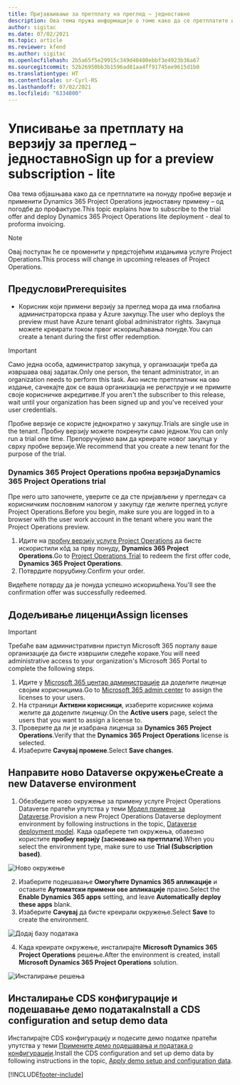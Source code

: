 ```yaml
---
title: Пријављивање за претплату на преглед – једноставно
description: Ова тема пружа информације о томе како да се претплатите и примените услугу Project Operations Lite – од погодбе до профактуре.
author: sigitac
ms.date: 07/02/2021
ms.topic: article
ms.reviewer: kfend
ms.author: sigitac
ms.openlocfilehash: 2b5a65f5e29915c349d40400ebbf3e4923b36a67
ms.sourcegitcommit: 52b26950bb3b1596ad81aa4ff91745ee9615d1b0
ms.translationtype: HT
ms.contentlocale: sr-Cyrl-RS
ms.lasthandoff: 07/02/2021
ms.locfileid: "6334800"
---
```

# <a name="sign-up-for-a-preview-subscription---lite"></a><span data-ttu-id="4b58d-103">Уписивање за претплату на верзију за преглед – једноставно</span><span class="sxs-lookup"><span data-stu-id="4b58d-103">Sign up for a preview subscription - lite</span></span> 

<span data-ttu-id="4b58d-104">Ова тема објашњава како да се претплатите на понуду пробне верзије и применити Dynamics 365 Project Operations једноставну примену – од погодбе до профактуре.</span><span class="sxs-lookup"><span data-stu-id="4b58d-104">This topic explains how to subscribe to the trial offer and deploy Dynamics 365 Project Operations lite deployment - deal to proforma invoicing.</span></span>

> [!NOTE]
> <span data-ttu-id="4b58d-105">Овај поступак ће се променити у предстојећим издањима услуге Project Operations.</span><span class="sxs-lookup"><span data-stu-id="4b58d-105">This process will change in upcoming releases of Project Operations.</span></span>

## <a name="prerequisites"></a><span data-ttu-id="4b58d-106">Предуслови</span><span class="sxs-lookup"><span data-stu-id="4b58d-106">Prerequisites</span></span>
- <span data-ttu-id="4b58d-107">Корисник који примени верзију за преглед мора да има глобална администраторска права у Azure закупцу.</span><span class="sxs-lookup"><span data-stu-id="4b58d-107">The user who deploys the preview must have Azure tenant global administrator rights.</span></span> <span data-ttu-id="4b58d-108">Закупца можете креирати током првог искоришћавања понуде.</span><span class="sxs-lookup"><span data-stu-id="4b58d-108">You can create a tenant during the first offer redemption.</span></span>

> [!IMPORTANT]
> <span data-ttu-id="4b58d-109">Само једна особа, администратор закупца, у организацији треба да извршава овај задатак.</span><span class="sxs-lookup"><span data-stu-id="4b58d-109">Only one person, the tenant administrator, in an organization needs to perform this task.</span></span> <span data-ttu-id="4b58d-110">Ако нисте претплатник на ово издање, сачекајте док се ваша организација не региструје и не примите своје корисничке акредитиве.</span><span class="sxs-lookup"><span data-stu-id="4b58d-110">If you aren't the subscriber to this release, wait until your organization has been signed up and you've received your user credentials.</span></span>
> 
> <span data-ttu-id="4b58d-111">Пробне верзије се користе једнократно у закупцу.</span><span class="sxs-lookup"><span data-stu-id="4b58d-111">Trials are single use in the tenant.</span></span> <span data-ttu-id="4b58d-112">Пробну верзију можете покренути само једном.</span><span class="sxs-lookup"><span data-stu-id="4b58d-112">You can only run a trial one time.</span></span> <span data-ttu-id="4b58d-113">Препоручујемо вам да креирате новог закупца у сврху пробне верзије.</span><span class="sxs-lookup"><span data-stu-id="4b58d-113">We recommend that you create a new tenant for the purpose of the trial.</span></span>

### <a name="dynamics-365-project-operations-trial"></a><span data-ttu-id="4b58d-114">Dynamics 365 Project Operations пробна верзија</span><span class="sxs-lookup"><span data-stu-id="4b58d-114">Dynamics 365 Project Operations trial</span></span> 

<span data-ttu-id="4b58d-115">Пре него што започнете, уверите се да сте пријављени у прегледач са корисничким пословним налогом у закупцу где желите преглед услуге Project Operations.</span><span class="sxs-lookup"><span data-stu-id="4b58d-115">Before you begin, make sure you are logged in to a browser with the user work account in the tenant where you want the Project Operations preview.</span></span>

1. <span data-ttu-id="4b58d-116">Идите на [пробну верзију услуге Project Operations](https://aka.ms/try-po) да бисте искористили кôд за прву понуду, **Dynamics 365 Project Operations**.</span><span class="sxs-lookup"><span data-stu-id="4b58d-116">Go to [Project Operations Trial](https://aka.ms/try-po) to redeem the first offer code, **Dynamics 365 Project Operations**.</span></span>
2. <span data-ttu-id="4b58d-117">Потврдите поруџбину.</span><span class="sxs-lookup"><span data-stu-id="4b58d-117">Confirm your order.</span></span>

  <span data-ttu-id="4b58d-118">Видећете потврду да је понуда успешно искоришћена.</span><span class="sxs-lookup"><span data-stu-id="4b58d-118">You'll see the confirmation offer was successfully redeemed.</span></span>

## <a name="assign-licenses"></a><span data-ttu-id="4b58d-119">Додељивање лиценци</span><span class="sxs-lookup"><span data-stu-id="4b58d-119">Assign licenses</span></span>

> [!IMPORTANT]
> <span data-ttu-id="4b58d-120">Требаће вам административни приступ Microsoft 365 порталу ваше организације да бисте извршили следеће кораке.</span><span class="sxs-lookup"><span data-stu-id="4b58d-120">You will need administrative access to your organization's Microsoft 365 Portal to complete the following steps.</span></span>


1. <span data-ttu-id="4b58d-121">Идите у [Microsoft 365 центар администрације](https://portal.office.com/) да доделите лиценце својим корисницима.</span><span class="sxs-lookup"><span data-stu-id="4b58d-121">Go to [Microsoft 365 admin center](https://portal.office.com/) to assign the licenses to your users.</span></span>
2. <span data-ttu-id="4b58d-122">На страници **Активни корисници**, изаберите кориснике којима желите да доделите лиценцу.</span><span class="sxs-lookup"><span data-stu-id="4b58d-122">On the **Active users** page, select the users that you want to assign a license to.</span></span>
3. <span data-ttu-id="4b58d-123">Проверите да ли је изабрана лиценца за **Dynamics 365 Project Operations**.</span><span class="sxs-lookup"><span data-stu-id="4b58d-123">Verify that the **Dynamics 365 Project Operations** license is selected.</span></span> 
4. <span data-ttu-id="4b58d-124">Изаберите **Сачувај промене**.</span><span class="sxs-lookup"><span data-stu-id="4b58d-124">Select **Save changes**.</span></span>

## <a name="create-a-new-dataverse-environment"></a><span data-ttu-id="4b58d-125">Направите ново Dataverse окружење</span><span class="sxs-lookup"><span data-stu-id="4b58d-125">Create a new Dataverse environment</span></span>

1. <span data-ttu-id="4b58d-126">Обезбедите ново окружење за примену услуге Project Operations Dataverse пратећи упутства у теми [Модел примене за Dataverse](lite-deployment.md).</span><span class="sxs-lookup"><span data-stu-id="4b58d-126">Provision a new Project Operations Dataverse deployment environment by following instructions in the topic, [Dataverse deployment model](lite-deployment.md).</span></span> <span data-ttu-id="4b58d-127">Када одаберете тип окружења, обавезно користите **пробну верзију (засновано на претплати)**.</span><span class="sxs-lookup"><span data-stu-id="4b58d-127">When you select the environment type, make sure to use **Trial (Subscription based)**.</span></span>

  ![Ново окружење](./media/19CreateEnvironment.png)

2. <span data-ttu-id="4b58d-129">Изаберите подешавање **Омогућите Dynamics 365 апликације** и оставите **Аутоматски примени ове апликације** празно.</span><span class="sxs-lookup"><span data-stu-id="4b58d-129">Select the **Enable Dynamics 365 apps** setting, and leave **Automatically deploy these apps** blank.</span></span>  
3. <span data-ttu-id="4b58d-130">Изаберите **Сачувај** да бисте креирали окружење.</span><span class="sxs-lookup"><span data-stu-id="4b58d-130">Select **Save** to create the environment.</span></span>

  ![Додај базу података](./media/20CreateEnvironment1.png)

4. <span data-ttu-id="4b58d-132">Када креирате окружење, инсталирајте **Microsoft Dynamics 365 Project Operations** решење.</span><span class="sxs-lookup"><span data-stu-id="4b58d-132">After the environment is created, install **Microsoft Dynamics 365 Project Operations** solution.</span></span> 

![Инсталирање решења](./media/21InstallSolution.png)

## <a name="install-a-cds-configuration-and-setup-demo-data"></a><span data-ttu-id="4b58d-134">Инсталирање CDS конфигурације и подешавање демо података</span><span class="sxs-lookup"><span data-stu-id="4b58d-134">Install a CDS configuration and setup demo data</span></span>

<span data-ttu-id="4b58d-135">Инсталирајте CDS конфигурацију и подесите демо податке пратећи упутства у теми [Примените демо подешавања и података о конфигурацији](lite-apply-demo-setup-config-data.md).</span><span class="sxs-lookup"><span data-stu-id="4b58d-135">Install the CDS configuration and set up demo data by following instructions in the topic, [Apply demo setup and configuration data](lite-apply-demo-setup-config-data.md).</span></span>


[!INCLUDE[footer-include](../includes/footer-banner.md)]

